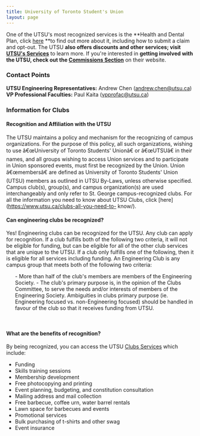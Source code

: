 ```yaml
---
title: University of Toronto Student's Union
layout: page
---
```



One of the UTSU's most recognized services is the **Health and Dental Plan, click [here](http://studentcare.ca/rte/en/IHaveAPlan_UTSU_Home) **to find out more about it, including how to submit a claim and opt-out. The UTSU **also offers discounts and other services; visit [UTSU's Services](https://www.utsu.ca/services/)** to learn more. If you're interested in **getting involved with the UTSU, check out the [Commissions Section](https://www.utsu.ca/commissions/)** on their website.
<h3>Contact Points</h3>

**UTSU Engineering Representatives:** Andrew Chen ([andrew.chen@utsu.ca](mailto:andrew.chen@utsu.ca)) <br /> **VP Professional Faculties:** Paul Kaita ([vpprofac@utsu.ca](mailto:vpprofac@utsu.ca))
<h3>Information for Clubs</h3>
<h4>Recognition and Affiliation with the UTSU</h4>

The UTSU maintains a policy and mechanism for the recognizing of campus organizations. For the purpose of this policy, all such organizations, wishing to use â€œUniversity of Toronto Students' Unionâ€ or â€œUTSUâ€ in their names, and all groups wishing to access Union services and to participate in Union sponsored events, must first be recognized by the Union. Union â€œmembersâ€ are defined as University of Toronto Students' Union (UTSU) members as outlined in UTSU By-Laws, unless otherwise specified. Campus club(s), group(s), and campus organization(s) are used interchangeably and only refer to St. George campus-recognized clubs. For all the information you need to know about UTSU Clubs, click [here](https://www.utsu.ca/clubs-all-you-need-to-          know/). <br>
<h4>Can engineering clubs be recognized?</h4>

Yes! Engineering clubs can be recognized for the UTSU. Any club can apply for recognition. If a club fulfills both of the following two criteria, it will not be eligible for funding, but can be eligible for all of the other club services that are unique to the UTSU. If a club only fulfills one of the following, then it is eligible for all services including funding. An Engineering Club is any campus group that meets both of the following two criteria:
<ol>
- More than half of the club's members are members of the Engineering Society.
- The club's primary purpose is, in the opinion of the Clubs Committee, to serve the needs and/or interests of members of the Engineering Society. Ambiguities in clubs primary purpose (ie. Engineering focused vs. non-Engineering focused) should be handled in favour of the club so that it receives funding from UTSU. 
</ol>
 <br>
<h4>What are the benefits of recognition?</h4>

By being recognized, you can access the UTSU [Clubs Services](https://www.utsu.ca/resources-for-clubs/) which include:
- Funding
- Skills training sessions
- Membership development
- Free photocopying and printing
- Event planning, budgeting, and constitution consultation
- Mailing address and mail collection
- Free barbecue, coffee urn, water barrel rentals
- Lawn space for barbecues and events
- Promotional services
- Bulk purchasing of t-shirts and other swag
- Event insurance
